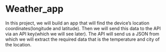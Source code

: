 # Weather_app
 In this project, we will build an app that will find the device’s location coordinates(longitude and latitude). Then we will send this data to the API via an API key(which we will see later). The API will send us a JSON from which we will extract the required data that is the temperature and city of the location.

